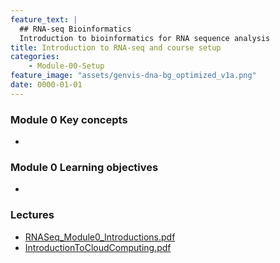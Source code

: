 ```yaml
---
feature_text: |
  ## RNA-seq Bioinformatics
  Introduction to bioinformatics for RNA sequence analysis
title: Introduction to RNA-seq and course setup
categories:
    - Module-00-Setup
feature_image: "assets/genvis-dna-bg_optimized_v1a.png"
date: 0000-01-01
---
```


### Module 0 Key concepts

* 

### Module 0 Learning objectives

*

### Lectures
* [RNASeq_Module0_Introductions.pdf](https://github.com/griffithlab/rnabio.org/raw/master/assets/lectures/RNASeq_Module0_Introductions.pdf)
* [IntroductionToCloudComputing.pdf](https://github.com/griffithlab/rnabio.org/raw/master/assets/lectures/IntroductionToCloudComputing.pdf)

